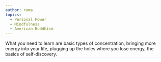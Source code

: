 ```yaml
---
author: rama
topics:
  - Personal Power
  - Mindfulness
  - American Buddhism
---
```


What you need to learn are basic types of concentration, bringing more energy into your life, plugging up the holes where you lose energy, the basics of self-discovery.
